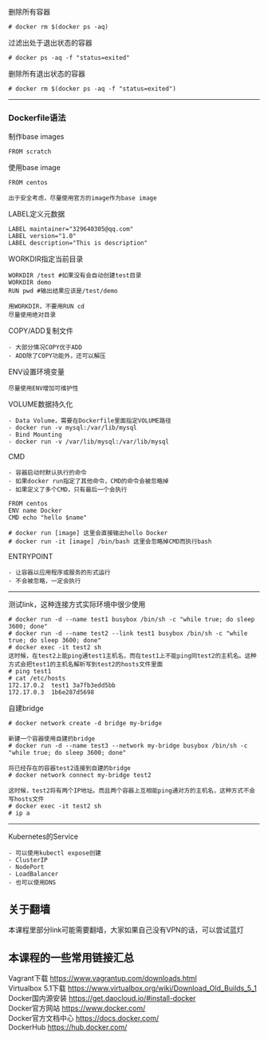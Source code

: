 删除所有容器
```
# docker rm $(docker ps -aq)
```

过滤出处于退出状态的容器
```
# docker ps -aq -f "status=exited"
```

删除所有退出状态的容器
```
# docker rm $(docker ps -aq -f "status=exited")
```

---

### Dockerfile语法

制作base images
```
FROM scratch
```

使用base image
```
FROM centos
```

```
出于安全考虑，尽量使用官方的image作为base image
```

LABEL定义元数据
```
LABEL maintainer="329640305@qq.com"
LABEL version="1.0"
LABEL description="This is description"
```

WORKDIR指定当前目录
```
WORKDIR /test #如果没有会自动创建test目录
WORKDIR demo
RUN pwd #输出结果应该是/test/demo

用WORKDIR，不要用RUN cd
尽量使用绝对目录
```

COPY/ADD复制文件
```
- 大部分情况COPY优于ADD
- ADD除了COPY功能外，还可以解压
```

ENV设置环境变量
```
尽量使用ENV增加可维护性
```

VOLUME数据持久化
```
- Data Volume，需要在Dockerfile里面指定VOLUME路径
- docker run -v mysql:/var/lib/mysql
- Bind Mounting
- docker run -v /var/lib/mysql:/var/lib/mysql
```

CMD
```
- 容器启动时默认执行的命令
- 如果docker run指定了其他命令，CMD的命令会被忽略掉
- 如果定义了多个CMD，只有最后一个会执行
```
```
FROM centos
ENV name Docker
CMD echo "hello $name"
```
```
# docker run [image] 这里会直接输出hello Docker
# docker run -it [image] /bin/bash 这里会忽略掉CMD而执行bash
```

ENTRYPOINT
```
- 让容器以应用程序或服务的形式运行
- 不会被忽略，一定会执行
```

---

测试link，这种连接方式实际环境中很少使用
```
# docker run -d --name test1 busybox /bin/sh -c "while true; do sleep 3600; done"
# docker run -d --name test2 --link test1 busybox /bin/sh -c "while true; do sleep 3600; done"
# docker exec -it test2 sh
这时候，在test2上能ping通test1主机名，而在test1上不能ping同test2的主机名。这种方式会把test1的主机名解析写到test2的hosts文件里面
# ping test1
# cat /etc/hosts
172.17.0.2  test1 3a7fb3edd5bb
172.17.0.3  1b6e287d5698
```

自建bridge
```
# docker network create -d bridge my-bridge

新建一个容器使用自建的bridge
# docker run -d --name test3 --network my-bridge busybox /bin/sh -c "while true; do sleep 3600; done"

将已经存在的容器test2连接到自建的bridge
# docker network connect my-bridge test2

这时候，test2将有两个IP地址。而且两个容器上互相能ping通对方的主机名，这种方式不会写hosts文件
# docker exec -it test2 sh
# ip a
```

---

Kubernetes的Service
```
- 可以使用kubectl expose创建
- ClusterIP
- NodePort
- LoadBalancer
- 也可以使用DNS
```

## 关于翻墙
本课程里部分link可能需要翻墙，大家如果自己没有VPN的话，可以尝试蓝灯

## 本课程的一些常用链接汇总

Vagrant下载 https://www.vagrantup.com/downloads.html  
Virtualbox 5.1下载 https://www.virtualbox.org/wiki/Download_Old_Builds_5_1  
Docker国内源安装 https://get.daocloud.io/#install-docker  
Docker官方网站 https://www.docker.com/  
Docker官方文档中心 https://docs.docker.com/  
DockerHub https://hub.docker.com/  

